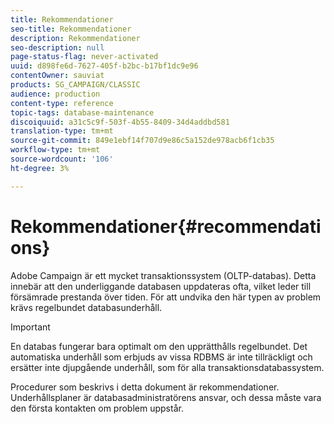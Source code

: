 ```yaml
---
title: Rekommendationer
seo-title: Rekommendationer
description: Rekommendationer
seo-description: null
page-status-flag: never-activated
uuid: d898fe6d-7627-405f-b2bc-b17bf1dc9e96
contentOwner: sauviat
products: SG_CAMPAIGN/CLASSIC
audience: production
content-type: reference
topic-tags: database-maintenance
discoiquuid: a31c5c9f-503f-4b55-8409-34d4addbd581
translation-type: tm+mt
source-git-commit: 849e1ebf14f707d9e86c5a152de978acb6f1cb35
workflow-type: tm+mt
source-wordcount: '106'
ht-degree: 3%

---
```



# Rekommendationer{#recommendations}

Adobe Campaign är ett mycket transaktionssystem (OLTP-databas). Detta innebär att den underliggande databasen uppdateras ofta, vilket leder till försämrade prestanda över tiden. För att undvika den här typen av problem krävs regelbundet databasunderhåll.

>[!IMPORTANT]
>
>En databas fungerar bara optimalt om den upprätthålls regelbundet. Det automatiska underhåll som erbjuds av vissa RDBMS är inte tillräckligt och ersätter inte djupgående underhåll, som för alla transaktionsdatabassystem.
>  
>Procedurer som beskrivs i detta dokument är rekommendationer. Underhållsplaner är databasadministratörens ansvar, och dessa måste vara den första kontakten om problem uppstår.
